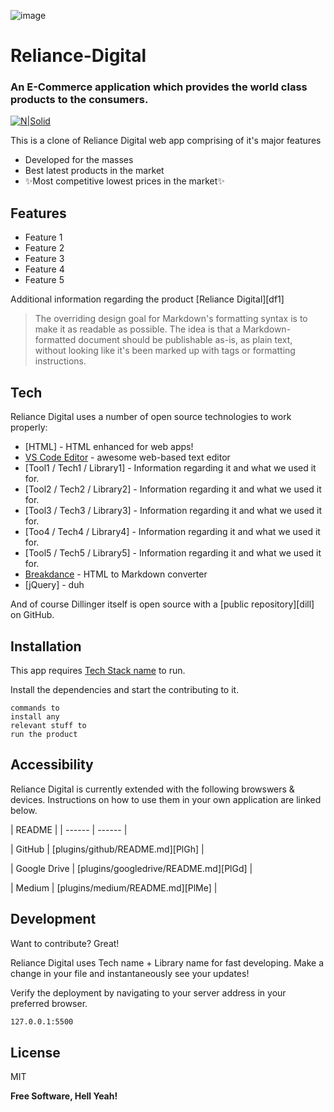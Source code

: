 ![image](https://user-images.githubusercontent.com/25353461/160546076-7073adaa-f343-4d68-8668-fadb3d2f3550.png)

# Reliance-Digital
### An E-Commerce application which provides the world class products to the consumers.

[![N|Solid](https://cldup.com/dTxpPi9lDf.thumb.png)](https://www.reliancedigital.in/)


This is a clone of Reliance Digital web app comprising of it's major features

- Developed for the masses
- Best latest  products in the market
- ✨Most competitive lowest prices in the market✨

## Features

- Feature 1
- Feature 2
- Feature 3
- Feature 4
- Feature 5

Additional information regarding the product [Reliance Digital][df1]

> The overriding design goal for Markdown's 
> formatting syntax is to make it as readable
> as possible. The idea is that a
> Markdown-formatted document should be
> publishable as-is, as plain text, without
> looking like it's been marked up with tags
> or formatting instructions.

## Tech

Reliance Digital uses a number of open source technologies to work properly:

- [HTML] - HTML enhanced for web apps!
- [VS Code Editor] - awesome web-based text editor
- [Tool1 / Tech1 / Library1] - Information regarding it and what we used it for.
- [Tool2 / Tech2 / Library2] - Information regarding it and what we used it for.
- [Tool3 / Tech3 / Library3] - Information regarding it and what we used it for.
- [Too4 / Tech4 / Library4] - Information regarding it and what we used it for.
- [Tool5 / Tech5 / Library5] - Information regarding it and what we used it for.
- [Breakdance](https://breakdance.github.io/breakdance/) - HTML
to Markdown converter
- [jQuery] - duh

And of course Dillinger itself is open source with a [public repository][dill]
 on GitHub.

## Installation

This app requires [Tech Stack name](https://developer.mozilla.org/en-US/) to run.

Install the dependencies and start the contributing to it.

```
commands to
install any
relevant stuff to
run the product
```


## Accessibility

Reliance Digital is currently extended with the following browswers & devices.
Instructions on how to use them in your own application are linked below.

| README |
| ------ | ------ |

| GitHub | [plugins/github/README.md][PlGh] |

| Google Drive | [plugins/googledrive/README.md][PlGd] |

| Medium | [plugins/medium/README.md][PlMe] |

## Development

Want to contribute? Great!

Reliance Digital uses Tech name + Library name for fast developing.
Make a change in your file and instantaneously see your updates!

Verify the deployment by navigating to your server address in
your preferred browser.

```sh
127.0.0.1:5500
```

## License

MIT

**Free Software, Hell Yeah!**

[//]: # (These are reference links used in the body of this note and get stripped out when the markdown processor does its job. There is no need to format nicely because it shouldn't be seen. Thanks SO - http://stackoverflow.com/questions/4823468/store-comments-in-markdown-syntax)

   [refernce 1]: <reference url>
   [git-repo-url]: <git repo url>
   [other useful resources]: <Corresponding url>
   [markdown-it]: <https://github.com/markdown-it/markdown-it>
   [VS Code Editor]: <VS Code url>
   [Javascript]: <https://developer.mozilla.org/en-US/>
   [Twitter Bootstrap]: <http://twitter.github.com/bootstrap/>
   [Live Server]: <Live server url>

